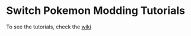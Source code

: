 # Switch Pokemon Modding Tutorials

To see the tutorials, check the [wiki](https://github.com/Inidar1/Switch-Pokemon-Modding-Tutorials/wiki)
